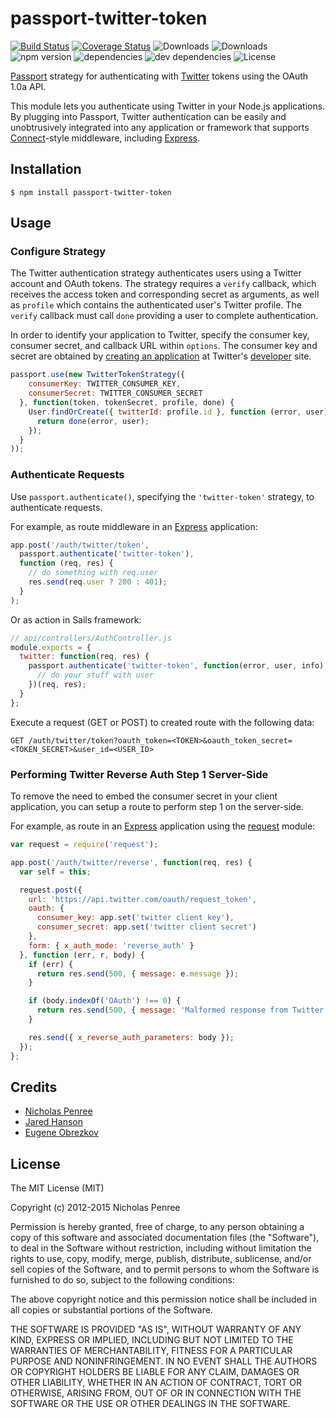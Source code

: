 # passport-twitter-token

[![Build Status](https://travis-ci.org/drudge/passport-twitter-token.svg)](https://travis-ci.org/drudge/passport-twitter-token)
[![Coverage Status](https://coveralls.io/repos/drudge/passport-twitter-token/badge.svg?branch=master&service=github)](https://coveralls.io/github/drudge/passport-twitter-token?branch=master)
![Downloads](https://img.shields.io/npm/dm/passport-twitter-token.svg)
![Downloads](https://img.shields.io/npm/dt/passport-twitter-token.svg)
![npm version](https://img.shields.io/npm/v/passport-twitter-token.svg)
![dependencies](https://img.shields.io/david/drudge/passport-twitter-token.svg)
![dev dependencies](https://img.shields.io/david/dev/drudge/passport-twitter-token.svg)
![License](https://img.shields.io/npm/l/passport-twitter-token.svg)

[Passport](http://passportjs.org/) strategy for authenticating with [Twitter](http://twitter.com/) tokens using the OAuth 1.0a API.

This module lets you authenticate using Twitter in your Node.js applications.
By plugging into Passport, Twitter authentication can be easily and unobtrusively integrated into any application or framework that supports [Connect](http://www.senchalabs.org/connect/)-style middleware, including [Express](http://expressjs.com/).

## Installation

    $ npm install passport-twitter-token

## Usage

### Configure Strategy

The Twitter authentication strategy authenticates users using a Twitter account and OAuth tokens.
The strategy requires a `verify` callback, which receives the access token and corresponding secret as arguments, as well as `profile` which contains the authenticated user's Twitter profile.
The `verify` callback must call `done` providing a user to complete authentication.

In order to identify your application to Twitter, specify the consumer key, consumer secret, and callback URL within `options`.
The consumer key and secret are obtained by [creating an application](https://dev.twitter.com/apps) at Twitter's [developer](https://dev.twitter.com/) site.

```javascript
passport.use(new TwitterTokenStrategy({
    consumerKey: TWITTER_CONSUMER_KEY,
    consumerSecret: TWITTER_CONSUMER_SECRET
  }, function(token, tokenSecret, profile, done) {
    User.findOrCreate({ twitterId: profile.id }, function (error, user) {
      return done(error, user);
    });
  }
));
```

### Authenticate Requests

Use `passport.authenticate()`, specifying the `'twitter-token'` strategy, to authenticate requests.

For example, as route middleware in an [Express](http://expressjs.com/) application:

```javascript
app.post('/auth/twitter/token',
  passport.authenticate('twitter-token'),
  function (req, res) {
    // do something with req.user
    res.send(req.user ? 200 : 401);
  }
);
```

Or as action in Sails framework:

```javascript
// api/controllers/AuthController.js
module.exports = {
  twitter: function(req, res) {
    passport.authenticate('twitter-token', function(error, user, info) {
      // do your stuff with user
    })(req, res);
  }
};
```

Execute a request (GET or POST) to created route with the following data:

```
GET /auth/twitter/token?oauth_token=<TOKEN>&oauth_token_secret=<TOKEN_SECRET>&user_id=<USER_ID>
```

### Performing Twitter Reverse Auth Step 1 Server-Side

To remove the need to embed the consumer secret in your client application, you can setup a route to perform step 1 on the server-side.

For example, as route in an [Express](http://expressjs.com/) application using the [request](https://github.com/mikeal/request) module:

```javascript
var request = require('request');

app.post('/auth/twitter/reverse', function(req, res) {
  var self = this;

  request.post({
    url: 'https://api.twitter.com/oauth/request_token',
    oauth: {
      consumer_key: app.set('twitter client key'),
      consumer_secret: app.set('twitter client secret')
    },
    form: { x_auth_mode: 'reverse_auth' }
  }, function (err, r, body) {
    if (err) {
      return res.send(500, { message: e.message });
    }

    if (body.indexOf('OAuth') !== 0) {
      return res.send(500, { message: 'Malformed response from Twitter' });
    }

    res.send({ x_reverse_auth_parameters: body });
  });
};
```

## Credits

  - [Nicholas Penree](http://github.com/drudge)
  - [Jared Hanson](http://github.com/jaredhanson)
  - [Eugene Obrezkov](http://github.com/ghaiklor)

## License

The MIT License (MIT)

Copyright (c) 2012-2015 Nicholas Penree

Permission is hereby granted, free of charge, to any person obtaining a copy
of this software and associated documentation files (the "Software"), to deal
in the Software without restriction, including without limitation the rights
to use, copy, modify, merge, publish, distribute, sublicense, and/or sell
copies of the Software, and to permit persons to whom the Software is
furnished to do so, subject to the following conditions:

The above copyright notice and this permission notice shall be included in all
copies or substantial portions of the Software.

THE SOFTWARE IS PROVIDED "AS IS", WITHOUT WARRANTY OF ANY KIND, EXPRESS OR
IMPLIED, INCLUDING BUT NOT LIMITED TO THE WARRANTIES OF MERCHANTABILITY,
FITNESS FOR A PARTICULAR PURPOSE AND NONINFRINGEMENT. IN NO EVENT SHALL THE
AUTHORS OR COPYRIGHT HOLDERS BE LIABLE FOR ANY CLAIM, DAMAGES OR OTHER
LIABILITY, WHETHER IN AN ACTION OF CONTRACT, TORT OR OTHERWISE, ARISING FROM,
OUT OF OR IN CONNECTION WITH THE SOFTWARE OR THE USE OR OTHER DEALINGS IN THE
SOFTWARE.

